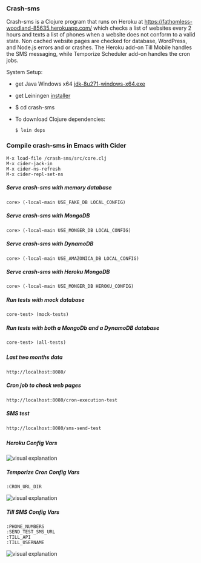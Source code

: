 ### Crash-sms ﻿﻿﻿

Crash-sms is a Clojure program that runs on Heroku at https://fathomless-woodland-85635.herokuapp.com/ which checks a list of websites every 2 hours and texts a list of phones when a website does not conform to a valid state. Non cached website pages are checked for database, WordPress, and Node.js errors and or crashes. The Heroku add-on Till Mobile handles the SMS messaging, while Temporize Scheduler add-on handles the cron jobs.

<a name='fast-start'></a>

System Setup:

 - get Java Windows x64  [jdk-8u271-windows-x64.exe](https://www.oracle.com/java/technologies/javase/javase-jdk8-downloads.html)

 - get Leiningen [installer](https://djpowell.github.io/leiningen-win-installer/)

 - $ cd crash-sms

 - To download Clojure dependencies:

       $ lein deps            

### Compile crash-sms in Emacs with Cider
```
M-x load-file /crash-sms/src/core.clj
M-x cider-jack-in
M-x cider-ns-refresh
M-x cider-repl-set-ns
```  

##### Serve crash-sms with memory database
```
core> (-local-main USE_FAKE_DB LOCAL_CONFIG)
```

##### Serve crash-sms with MongoDB
```
core> (-local-main USE_MONGER_DB LOCAL_CONFIG)
```

##### Serve crash-sms with DynamoDB
```
core> (-local-main USE_AMAZONICA_DB LOCAL_CONFIG)
```

##### Serve crash-sms with Heroku MongoDB
```
core> (-local-main USE_MONGER_DB HEROKU_CONFIG)
```

##### Run tests with mock database
```
core-test> (mock-tests)
```

##### Run tests with both a MongoDb and a DynamoDB database
```
core-test> (all-tests)
```


###
##### Last two months data
```
http://localhost:8080/
```

##### Cron job to check web pages
```
http://localhost:8080/cron-execution-test
```

##### SMS test
```
http://localhost:8080/sms-send-test
```

###
##### Heroku Config Vars
![visual explanation](https://github.com/steenhansen/crash-sms/blob/master/git-images/heroku-config-vars.png)

##### Temporize Cron Config Vars
	:CRON_URL_DIR
![visual explanation](https://github.com/steenhansen/crash-sms/blob/master/git-images/temporize-cron-vars.png)

##### Till SMS Config Vars
	:PHONE_NUMBERS 
	:SEND_TEST_SMS_URL
	:TILL_API
	:TILL_USERNAME
![visual explanation](https://github.com/steenhansen/crash-sms/blob/master/git-images/till-sms-vars.png)







